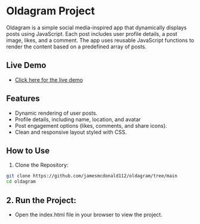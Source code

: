 # Oldagram Project

Oldagram is a simple social media-inspired app that dynamically displays posts using JavaScript. Each post includes user profile details, a post image, likes, and a comment. The app uses reusable JavaScript functions to render the content based on a predefined array of posts.

## Live Demo

- [Click here for the live demo](https://willowy-semifreddo-d75892.netlify.app/)

## Features

- Dynamic rendering of user posts.
- Profile details, including name, location, and avatar
- Post engagement options (likes, comments, and share icons).
- Clean and responsive layout styled with CSS.

## How to Use

1. Clone the Repository:

```bash
git clone https://github.com/jamesmcdonald112/oldagram/tree/main
cd oldagram
```

## 2. Run the Project:

- Open the index.html file in your browser to view the project.
